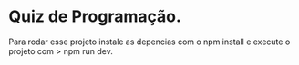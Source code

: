 # Quiz de Programação.

Para rodar esse projeto instale as depencias com o npm install e execute o projeto com > npm run dev.

